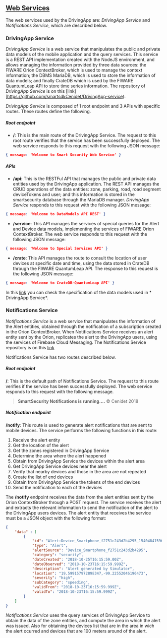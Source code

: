 ## [Web Services](#web-services)

The web services used by the DrivingApp are: *DrivingApp Service* and *Notifications Service*, which are described below.

### DrivingApp Service

*DrivingApp Service* is a web service that manipulates the public and private data models of the mobile application and the query services. This service is a REST API implementation created with the NodeJS environment, and allows managing the information provided by three data sources: the FIWARE Orion ContextBroker, which is used to manage the context information; the DBMS MariaDB, which is used to store the information of data models; and finally CrateDB which is used by the FIWARE QuantumLeap API to store time series information. The repository of *DrivingApp Service* is on this [link][https://github.com/smartsdkCenidet/DrivingApp-service).

*DrivingApp Service* is composed of 1 root endpoint and 3 APIs with specific routes. These routes define the following.

##### Root endpoint 

- **/**: This is the main route of the DrivingApp Service. The request to this root route verifies that the service has been successfully deployed. The web service responds to this request with the following JSON message:
```json
{ message: 'Welcome to Smart Security Web Service' }
```

##### APIs

- **/api**: This is the RESTFul API that manages the public and private data entities used by the DrivingApp application. The REST API manages the CRUD operations of the data entities: zone, parking, road, road segment deviceTokens and user; and this information is stored in the smartsecurity database through the MariaDB manager. *DrivingApp Service* responds to this request with the following JSON message:
```json
{ message: 'Welcome to DataModels API REST' }
```

- **/service**: This API manages the services of special queries for the Alert and Device data models, implementing the services of FIWARE Orion ContextBroker. The web service responds to this request with the following JSON message:
```json
{ message: 'Welcome to Special Services API' }
```

- **/crate**: This API manages the route to consult the location of user devices at specific date and time, using the data stored in CrateDB through the FIWARE QuantumLeap API. The response to this request is the following JSON message:
```json
{ message: 'Welcome to CrateDB-QuantumLeap API' }
```

In this [link](https://drivingappservice.docs.apiary.io/) you can check the specification of the data models used in * DrivingApp Service*.

### Notifications Service

*Notifications Service* is a web service that manipulates the information of the Alert entities, obtained through the notification of a subscription created in the Orion ContextBroker. When Notifications Service receives an alert entity sent by the Orion, replicates the alert to the DrivingApp users, using the services of Firebase Cloud Messaging. The Notifications Service repository is on this [link](https://github.com/smartsdkCenidet/Notifications-service)

Notifications Service has two routes described below.

##### Root endpoint

**/**: This is the default path of Notifications Service. The request to this route verifies if the service has been successfully deployed. The web service responds to this request with the following message.

> **SmartSecurity Notifications is running....**
© Cenidet 2018

##### Notification endpoint

**/notify**: This route is used to generate alert notifications that are sent to mobile devices. The service performs the following functions in this route:

1. Receive the alert entity
2. Get the location of the alert
3. Get the zones registered in DrivingApp Service
4. Determine the area where the alert happened
5. Obtain from DrivingApp Service the devices within the alert area
6. Get DrivingApp Service devices near the alert
7. Verify that nearby devices and those in the area are not repeated
8. Create the list of end devices
9. Obtain from DrivingApp Service the tokens of the end devices
10. Send the notification to each of the devices

The **/notify** endpoint receives the data from the alert entities sent by the Orion ContextBroker through a POST request. The service receives the alert and extracts the relevant information to send the notification of the alert to the DrivingApp users devices. The alert entity that receives the service must be a JSON object with the following format: 

```json
{
	"data" : [
		{
            "id": "Alert:Device_Smartphone_f2751c243d2b4295_1540484159603",
            "type": "Alert",
            "alertSource": "Device_Smartphone_f2751c243d2b4295",
            "category": "security",
            "dateCreated": "2018-10-25T16:15:59.00Z",
            "dateObserved": "2018-10-23T16:15:59.999Z",
            "description": "Alert generated by Simulator",
            "location": "19.599157972898347,-99.22552046196473",
            "severity": "high",
            "subCategory": "speeding",
            "validFrom": "2018-10-23T16:15:59.999Z",
            "validTo": "2018-10-23T16:15:59.999Z",  
        }
    ]
} 
```

*Notifications Service* uses the query services of DrivingApp Service to obtain the data of the zone entities, and compute the area in which the alert was issued. Also for obtaining the devices list that are in the area in wich the alert ocurred and devices that are 100 meters around of the alert.
